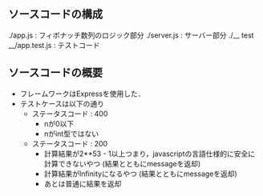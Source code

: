 ## ソースコードの構成 
./app.js : フィボナッチ数列のロジック部分
./server.js : サーバー部分
./\_\_ test \_\_/app.test.js : テストコード

## ソースコードの概要
 - フレームワークはExpressを使用した．
 - テストケースは以下の通り
    - ステータスコード : 400
        - nが0以下
        - nがint型ではない
    - ステータスコード : 200
        - 計算結果が2**53 - 1以上つまり，javascriptの言語仕様的に安全に計算できないやつ (結果とともにmessageを返却)
        - 計算結果がInfinityになるやつ (結果とともにmessageを返却)
        - あとは普通に結果を返却
